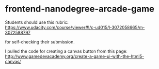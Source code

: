 frontend-nanodegree-arcade-game
===============================

Students should use this rubric: https://www.udacity.com/course/viewer#!/c-ud015/l-3072058665/m-3072588797

for self-checking their submission.

I pulled the code for creating a canvas button from this page:
http://www.gamedevacademy.org/create-a-game-ui-with-the-html5-canvas/


